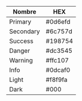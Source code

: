 
| Nombre    | HEX     |
| --------- | ------- |
| Primary   | #0d6efd |
| Secondary | #6c757d |
| Success   | #198754 |
| Danger    | #dc3545 |
| Warning   | #ffc107 |
| Info      | #0dcaf0 |
| Light     | #f8f9fa |
| Dark      | #000    |
